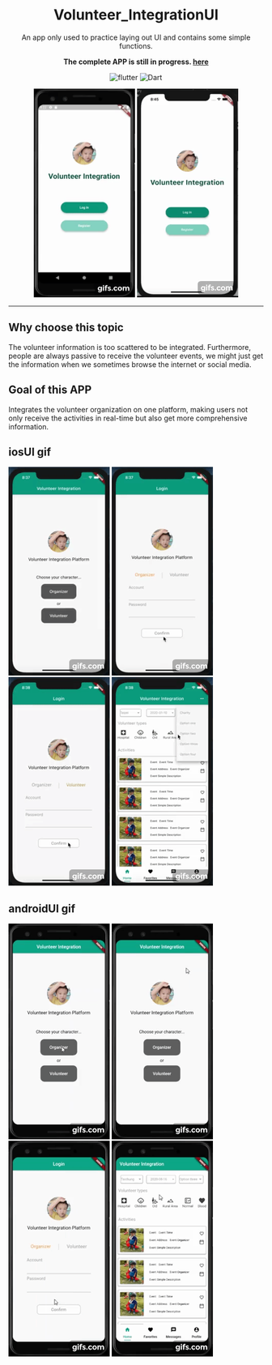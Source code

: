 # <div align="center"> Volunteer_IntegrationUI</div>

<div align="center">An app only used to practice laying out UI and contains some simple functions.

**The complete APP is still in progress. [here](https://github.com/roger7904/Flutter_Volunteer_Integration)**



![flutter](https://img.shields.io/badge/Flutter-Framework-green?logo=flutter)
![Dart](https://img.shields.io/badge/Dart-Language-blue?logo=dart)

<img src="docs/androidhome.gif" width="200" height="412"/>
<img src="docs/ioshome.gif" width="200" height="412"/>

</div>




***

## Why choose this topic

The volunteer information is too scattered to be integrated.
Furthermore, people are always passive to receive the volunteer events, we might just get the information when we sometimes browse the internet or social media.

## Goal of this APP

Integrates the volunteer organization on one platform, making users not only receive the activities in real-time but also get more comprehensive information.

## iosUI gif

![ios1](docs/ios1.gif)          ![ios2](docs/ios2.gif)          ![ios3](docs/ios3.gif)          ![ios4](docs/ios4.gif)

## androidUI gif

![android1](docs/android1.gif)          ![android2](docs/android2.gif)          ![android3](docs/android3.gif)          ![android4](docs/android4.gif)
